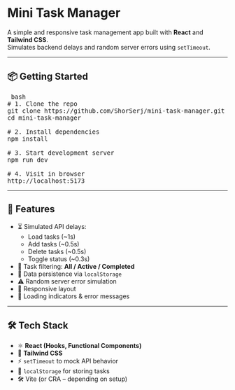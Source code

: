 # Mini Task Manager

A simple and responsive task management app built with **React** and **Tailwind CSS**.  
Simulates backend delays and random server errors using `setTimeout`.

---

## 📦 Getting Started

<pre> bash
# 1. Clone the repo
git clone https://github.com/ShorSerj/mini-task-manager.git
cd mini-task-manager
  
# 2. Install dependencies
npm install

# 3. Start development server
npm run dev

# 4. Visit in browser
http://localhost:5173 </pre>

---

## 🚀 Features

- ⏳ Simulated API delays:
  - Load tasks (~1s)
  - Add tasks (~0.5s)
  - Delete tasks (~0.5s)
  - Toggle status (~0.3s)
- 🔄 Task filtering: **All / Active / Completed**
- 💾 Data persistence via `localStorage`
- ⚠️ Random server error simulation
- 🧭 Responsive layout
- 🔁 Loading indicators & error messages

---

## 🛠️ Tech Stack

- ⚛️ **React (Hooks, Functional Components)**
- 🎨 **Tailwind CSS**
- ⚡ `setTimeout` to mock API behavior
- 🧠 `localStorage` for storing tasks
- 🛠️ Vite (or CRA – depending on setup)


